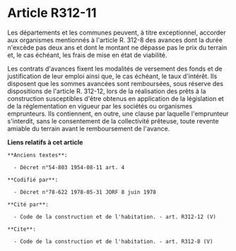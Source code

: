 # Article R312-11

Les départements et les communes peuvent, à titre exceptionnel, accorder aux organismes mentionnés à l'article R. 312-8 des
avances dont la durée n'excède pas deux ans et dont le montant ne dépasse pas le prix du terrain et, le cas échéant, les
frais de mise en état de viabilité. 

Les contrats d'avances fixent les modalités de versement des fonds et de justification de leur emploi ainsi que, le cas
échéant, le taux d'intérêt. Ils disposent que les sommes avancées sont remboursées, sous réserve des dispositions de
l'article R. 312-12, lors de la réalisation des prêts à la construction susceptibles d'être obtenus en application de la
législation et de la réglementation en vigueur par les sociétés ou organismes emprunteurs. Ils contiennent, en outre, une
clause par laquelle l'emprunteur s'interdit, sans le consentement de la collectivité prêteuse, toute revente amiable du
terrain avant le remboursement de l'avance.

**Liens relatifs à cet article**

	**Anciens textes**:

	  - Décret n°54-803 1954-08-11 art. 4

	**Codifié par**:

	  - Décret n°78-622 1978-05-31 JORF 8 juin 1978

	**Cité par**:

	  - Code de la construction et de l'habitation. - art. R312-12 (V)

	**Cite**:

	  - Code de la construction et de l'habitation. - art. R312-8 (V)
